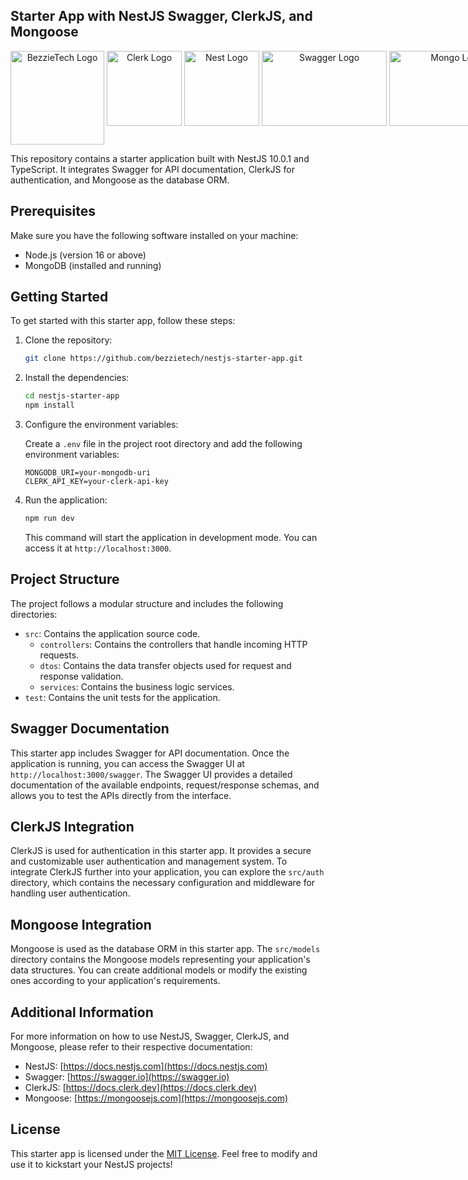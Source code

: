 ## Starter App with NestJS Swagger, ClerkJS, and Mongoose

<p align="center" style="display:flex; gap:4px; width:100%; justify-content:space-between;">
  <a href="http://bezzietech.com" target="blank"><img src="https://bezzietech.com/img/Logo.png" width="150" height="150" alt="BezzieTech Logo" /></a>
  <a href="http://bezzietech.com" target="blank"><img src="https://bezzietech.com/img/clerk-logo.svg" width="120" height="120" alt="Clerk Logo" /></a>
  <a href="http://nestjs.com/" target="blank"><img src="https://nestjs.com/img/logo-small.svg" width="120" height="120" alt="Nest Logo" /></a>
  <a href="http://nestjs.com/" target="blank"><img src="https://bezzietech.com/img/swagger-logo.svg" width="200" height="120" alt="Swagger Logo" /></a>
      <a href="http://nestjs.com/" target="blank"><img src="https://bezzietech.com/img/mongodb.svg" width="200" height="120" alt="Mongo Logo" /></a>
</p>
This repository contains a starter application built with NestJS 10.0.1 and TypeScript. It integrates Swagger for API documentation, ClerkJS for authentication, and Mongoose as the database ORM.

## Prerequisites

Make sure you have the following software installed on your machine:

- Node.js (version 16 or above)
- MongoDB (installed and running)

## Getting Started

To get started with this starter app, follow these steps:

1. Clone the repository:

   ```bash
   git clone https://github.com/bezzietech/nestjs-starter-app.git
   ```

2. Install the dependencies:

   ```bash
   cd nestjs-starter-app
   npm install
   ```

3. Configure the environment variables:

   Create a `.env` file in the project root directory and add the following environment variables:

   ```plaintext
   MONGODB_URI=your-mongodb-uri
   CLERK_API_KEY=your-clerk-api-key
   ```

4. Run the application:

   ```bash
   npm run dev
   ```

   This command will start the application in development mode. You can access it at `http://localhost:3000`.

## Project Structure

The project follows a modular structure and includes the following directories:

- `src`: Contains the application source code.
  - `controllers`: Contains the controllers that handle incoming HTTP requests.
  - `dtos`: Contains the data transfer objects used for request and response validation.
  - `services`: Contains the business logic services.
- `test`: Contains the unit tests for the application.

## Swagger Documentation

This starter app includes Swagger for API documentation. Once the application is running, you can access the Swagger UI at `http://localhost:3000/swagger`. The Swagger UI provides a detailed documentation of the available endpoints, request/response schemas, and allows you to test the APIs directly from the interface.

## ClerkJS Integration

ClerkJS is used for authentication in this starter app. It provides a secure and customizable user authentication and management system. To integrate ClerkJS further into your application, you can explore the `src/auth` directory, which contains the necessary configuration and middleware for handling user authentication.

## Mongoose Integration

Mongoose is used as the database ORM in this starter app. The `src/models` directory contains the Mongoose models representing your application's data structures. You can create additional models or modify the existing ones according to your application's requirements.

## Additional Information

For more information on how to use NestJS, Swagger, ClerkJS, and Mongoose, please refer to their respective documentation:

- NestJS: [https://docs.nestjs.com](https://docs.nestjs.com)
- Swagger: [https://swagger.io](https://swagger.io)
- ClerkJS: [https://docs.clerk.dev](https://docs.clerk.dev)
- Mongoose: [https://mongoosejs.com](https://mongoosejs.com)

## License

This starter app is licensed under the [MIT License](LICENSE). Feel free to modify and use it to kickstart your NestJS projects!
